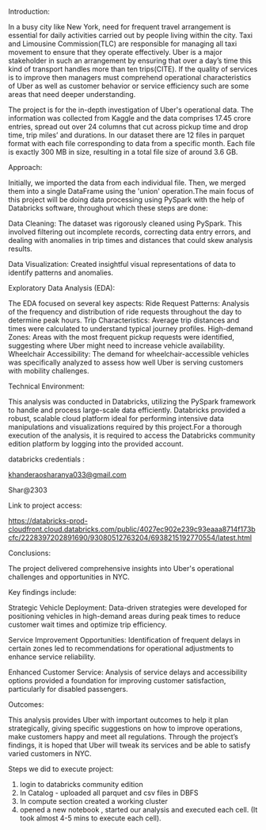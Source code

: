 Introduction:

In a busy city like New York, need for frequent travel arrangement is essential for daily activities carried out by people living within the city. Taxi and Limousine Commission(TLC) are responsible for managing all taxi movement to ensure that they operate effectively. Uber is a major stakeholder in such an arrangement by ensuring that over a day’s time this kind of transport handles more than ten trips(CITE). If the quality of services is to improve then managers must comprehend operational characteristics of Uber as well as customer behavior or service efficiency such are some areas that need deeper understanding.

The project is for the in-depth investigation of Uber's operational data. The information was collected from Kaggle and the data comprises 17.45 crore entries, spread out over 24 columns that cut across pickup time and drop time, trip miles’ and durations. In our dataset there are 12 files in parquet format with each file corresponding to data from a specific month. Each file is exactly 300 MB in size, resulting in a total file size of around 3.6 GB. 

Approach:

Initially, we imported the data from each individual file. Then, we merged them into a single DataFrame using the 'union' operation.The main focus of this project will be doing data processing using PySpark with the help of Databricks software, throughout which these steps are done:

Data Cleaning: The dataset  was rigorously cleaned using PySpark. This involved filtering out incomplete records, correcting data entry errors, and dealing with anomalies in trip times and distances that could skew analysis results.

Data Visualization: Created insightful visual representations of data to identify patterns and anomalies.

Exploratory Data Analysis (EDA): 

The EDA focused on several key aspects:
Ride Request Patterns: Analysis of the frequency and distribution of ride requests throughout the day to determine peak hours.
Trip Characteristics: Average trip distances and times were calculated to understand typical journey profiles.
High-demand Zones: Areas with the most frequent pickup requests were identified, suggesting where Uber might need to increase vehicle availability.
Wheelchair Accessibility: The demand for wheelchair-accessible vehicles was specifically analyzed to assess how well Uber is serving customers with mobility challenges.

Technical Environment:

This analysis was conducted in Databricks, utilizing the PySpark framework to handle and process large-scale data efficiently. Databricks provided a robust, scalable cloud platform ideal for performing intensive data manipulations and visualizations required by this project.For a thorough execution of the analysis, it is required to access the Databricks community edition platform by logging into the provided account.

databricks credentials :

khanderaosharanya033@gmail.com

Shar@2303

Link to project access: 

https://databricks-prod-cloudfront.cloud.databricks.com/public/4027ec902e239c93eaaa8714f173bcfc/2228397202891690/93080512763204/6938215192770554/latest.html

Conclusions:

The project delivered comprehensive insights into Uber's operational challenges and opportunities in NYC. 

Key findings include:

Strategic Vehicle Deployment: Data-driven strategies were developed for positioning vehicles in high-demand areas during peak times to reduce customer wait times and optimize trip efficiency.

Service Improvement Opportunities: Identification of frequent delays in certain zones led to recommendations for operational adjustments to enhance service reliability.

Enhanced Customer Service: Analysis of service delays and accessibility options provided a foundation for improving customer satisfaction, particularly for disabled passengers.

Outcomes:

This analysis provides Uber with important outcomes to help it plan strategically, giving specific suggestions on how to improve operations, make customers happy and meet all regulations. Through the project’s findings, it is hoped that Uber will tweak its services and be able to satisfy varied customers in NYC.

Steps we did to execute project:
1. login to databricks community edition
2. In Catalog - uploaded all parquet and csv files in DBFS
3. In compute section created a working cluster
4. opened a new notebook , started our analysis and executed each cell. (It took almost 4-5 mins to execute each cell).
